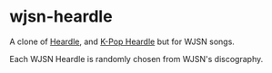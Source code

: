 # wjsn-heardle

A clone of [Heardle](https://www.heardle.app/), and [K-Pop Heardle](https://heardle-kpop.glitch.me/) but for WJSN songs.

Each WJSN Heardle is randomly chosen from WJSN's discography.